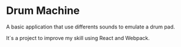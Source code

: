 # Drum Machine

A basic application that use differents sounds to emulate a drum pad.

It´s a project to improve my skill using React and Webpack.
